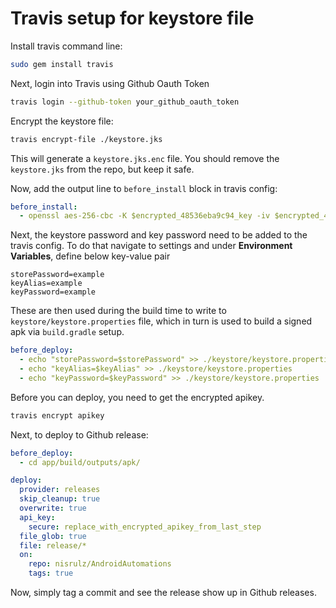 # Travis setup for keystore file

Install travis command line:

```bash
sudo gem install travis
```

Next, login into Travis using Github Oauth Token

```bash
travis login --github-token your_github_oauth_token
```

Encrypt the keystore file:

```bash
travis encrypt-file ./keystore.jks
```

This will generate a `keystore.jks.enc` file. You should remove the `keystore.jks` from the repo, but keep it safe.

Now, add the output line to `before_install` block in travis config:

```yaml
before_install:
  - openssl aes-256-cbc -K $encrypted_48536eba9c94_key -iv $encrypted_48536eba9c94_iv -in ./keystore/keystore.jks.enc -out ./keystore/keystore.jks -d
```

Next, the keystore password and key password need to be added to the travis config. To do that navigate to settings and under **Environment Variables**, define below key-value pair

```
storePassword=example
keyAlias=example
keyPassword=example
```

These are then used during the build time to write to `keystore/keystore.properties` file, which in turn is used to build a signed apk via `build.gradle` setup.

```yaml
before_deploy:
  - echo "storePassword=$storePassword" >> ./keystore/keystore.properties
  - echo "keyAlias=$keyAlias" >> ./keystore/keystore.properties
  - echo "keyPassword=$keyPassword" >> ./keystore/keystore.properties
```

Before you can deploy, you need to get the encrypted apikey.

```bash
travis encrypt apikey
```

Next, to deploy to Github release:

```yaml
before_deploy:
  - cd app/build/outputs/apk/

deploy:
  provider: releases
  skip_cleanup: true
  overwrite: true
  api_key:
    secure: replace_with_encrypted_apikey_from_last_step
  file_glob: true
  file: release/*
  on:
    repo: nisrulz/AndroidAutomations
    tags: true
```

Now, simply tag a commit and see the release show up in Github releases.